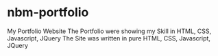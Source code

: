 # nbm-portfolio
My Portfolio Website
The Portfolio were showing my Skill in HTML, CSS, Javascript, JQuery
The Site was written in pure HTML, CSS, Javascript, JQuery 
